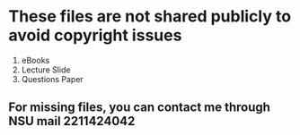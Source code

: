# These files are not shared publicly to avoid copyright issues

01. eBooks
02. Lecture Slide
03. Questions Paper

## For missing files, you can contact me through NSU mail 2211424042
